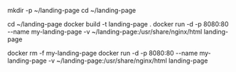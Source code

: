 mkdir -p ~/landing-page
cd ~/landing-page

cd ~/landing-page
docker build -t landing-page .
docker run -d -p 8080:80 --name my-landing-page -v ~/landing-page:/usr/share/nginx/html landing-page

docker rm -f my-landing-page
docker run -d -p 8080:80 --name my-landing-page -v ~/landing-page:/usr/share/nginx/html landing-page
